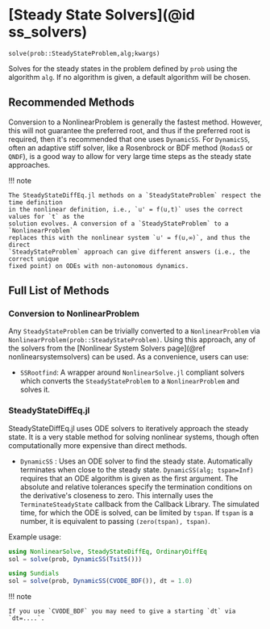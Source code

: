 # [Steady State Solvers](@id ss_solvers)

`solve(prob::SteadyStateProblem,alg;kwargs)`

Solves for the steady states in the problem defined by `prob` using the algorithm
`alg`. If no algorithm is given, a default algorithm will be chosen.

## Recommended Methods

Conversion to a NonlinearProblem is generally the fastest method. However, this will not
guarantee the preferred root, and thus if the preferred root is required, then it's
recommended that one uses `DynamicSS`. For `DynamicSS`, often an adaptive stiff solver,
like a Rosenbrock or BDF method (`Rodas5` or `QNDF`), is a good way to allow for very large
time steps as the steady state approaches.

!!! note
    
    The SteadyStateDiffEq.jl methods on a `SteadyStateProblem` respect the time definition
    in the nonlinear definition, i.e., `u' = f(u,t)` uses the correct values for `t` as the
    solution evolves. A conversion of a `SteadyStateProblem` to a `NonlinearProblem`
    replaces this with the nonlinear system `u' = f(u,∞)`, and thus the direct
    `SteadyStateProblem` approach can give different answers (i.e., the correct unique
    fixed point) on ODEs with non-autonomous dynamics.

## Full List of Methods

### Conversion to NonlinearProblem

Any `SteadyStateProblem` can be trivially converted to a `NonlinearProblem` via
`NonlinearProblem(prob::SteadyStateProblem)`. Using this approach, any of the solvers from
the [Nonlinear System Solvers page](@ref nonlinearsystemsolvers) can be used. As a
convenience, users can use:

  - `SSRootfind`: A wrapper around `NonlinearSolve.jl` compliant solvers which converts
    the `SteadyStateProblem` to a `NonlinearProblem` and solves it.

### SteadyStateDiffEq.jl

SteadyStateDiffEq.jl uses ODE solvers to iteratively approach the steady state. It is a
very stable method for solving nonlinear systems,
though often computationally more expensive than direct methods.

  - `DynamicSS` : Uses an ODE solver to find the steady state. Automatically terminates
    when close to the steady state. `DynamicSS(alg; tspan=Inf)` requires that an ODE
    algorithm is given as the first argument. The absolute and relative tolerances specify
    the termination conditions on the derivative's closeness to zero. This internally
    uses the `TerminateSteadyState` callback from the Callback Library. The simulated time,
    for which the ODE is solved, can be limited by `tspan`.  If `tspan` is a number, it is
    equivalent to passing `(zero(tspan), tspan)`.

Example usage:

```julia
using NonlinearSolve, SteadyStateDiffEq, OrdinaryDiffEq
sol = solve(prob, DynamicSS(Tsit5()))

using Sundials
sol = solve(prob, DynamicSS(CVODE_BDF()), dt = 1.0)
```

!!! note
    
    If you use `CVODE_BDF` you may need to give a starting `dt` via `dt=....`.
